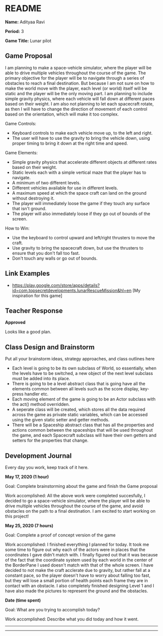 # README #

**Name:**	Adityaa Ravi

**Period:**	3

**Game Title:** Lunar pilot

## Game Proposal ##

I am planning to make a space-vehicle simulator, where the player will be able to drive multiple vehicles 
throughout the course of the game. The primary objective for the player will be to navigate through a series
of obstacles to reach a final destination. But because I am not sure on how to make the world move with the
player, each level (or world) itself will be static and the player will be the only moving part. I am planning
to include simple gravity physics, where each vehicle will fall down at different paces based on their weight. 
I am also not planning to let each spacecraft rotate, as then I will have to change the direction of movement
of each control based on the orientation, which will make it too complex.

Game Controls:

+ Keyboard controls to make each vehicle move up, to the left and right.
+ The user will have to use the gravity to bring the vehicle down, using proper timing to bring it down at the right time and speed.

Game Elements:

+ Simple gravity physics that accelerate different objects at different rates based on their weight.
+ Static levels each with a simple vertical maze that the player has to navigate.
+ A minimum of two different levels.
+ Different vehicles available for use in different levels.
+ A maximum speed at which the space craft can land on the ground without destroying it.
+ The player will immediately loose the game if they touch any surface that isn't ground.
+ The player will also immediately loose if they go out of bounds of the screen.

How to Win:

+ Use the keyboard to control upward and left/right thrusters to move the craft.
+ Use gravity to bring the spacecraft down, but use the thrusters to ensure that you don't fall too fast.
+ Don't touch any walls or go out of bounds.

## Link Examples ##

+ https://play.google.com/store/apps/details?id=com.topsecretdevelopments.lunarRescueMission&hl=en [My inspiration for this game]

## Teacher Response ##

**Approved**

Looks like a good plan.

## Class Design and Brainstorm ##

Put all your brainstorm ideas, strategy approaches, and class outlines here

+ Each level is going to be its own subclass of World, so essentially, when the levels have to be switched, a new object of the next level subclass must be added into its place.
+ There is going to be a level abstract class that is going have all the elements common between all levels such as the score display, key-press handler etc.
+ Each moving element of the game is going to be an Actor subclass with the act() method overridden.
+ A seperate class will be created, which stores all the data required across the game as private static variables, which can be accessed using the given static setter and getter methods.
+ There will be a Spaceship abstract class that has all the properties and actions common between the spaceships that will be used throughout the game, and each Spacecraft subclass will have their own getters and setters for the properties that change.

## Development Journal ##

Every day you work, keep track of it here.

**May 17, 2020 (1 hour)**

Goal:  Complete brainstorming about the game and finish the Game proposal

Work accomplished: All the above work were completed succesfully, I decided to go a space-vehicle simulator, where the player will be able to drive multiple vehicles throughout the course of the game, and avoid obstacles on the path to a final destination. I am excited to start working on this project!

**May 25, 2020 (7 hours)**

Goal:  Complete a proof of concept version of the game

Work accomplished: I finished everything I planned for today. It took me some time to figure out why each of the actors were in places that the coordinates I gave didn't match with. I finally figured out that it was because of the fact that the coordinate system used by each world in the center of the BorderPane I used doesn't match with that of the whole screen. I have decided to not make the craft acclerate due to gravity, but rather fall at a constant pace, so the player doesn't have to worry about falling too fast, but they will lose a small portion of health points each frame they are in contact with an obstacle. I also completely finished designing Level 1 and I have also made the pictures to represent the ground and the obstacles.

**Date (time spent)**

Goal:  What are you trying to accomplish today?

Work accomplished:  Describe what you did today and how it went.

***
***
